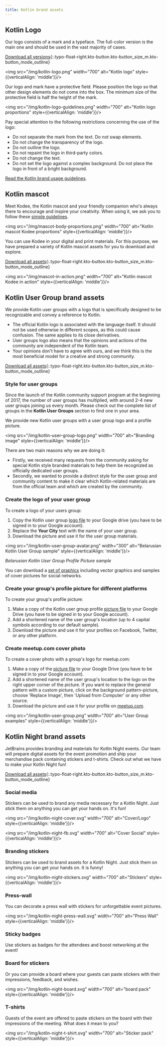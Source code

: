 ```yaml
---
title: Kotlin brand assets
---
```



## Kotlin Logo

Our logo consists of a mark and a typeface. 
The full-color version is the main one and should be used in the vast majority of cases.

[Download all versions](https://resources.jetbrains.com/storage/products/kotlin/docs/kotlin_logos.zip){:.typo-float-right.kto-button.kto-button_size_m.kto-button_mode_outline}

<img src="/img/kotlin-logo.png" width="700" alt="Kotlin logo" style={{verticalAlign: 'middle'}}/>

Our logo and mark have a protective field. Please position the logo so that other design elements do not come into the box.
The minimum size of the protective field is half the height of the mark.

<img src="/img/kotlin-logo-guidelines.png" width="700" alt="Kotlin logo proportions" style={{verticalAlign: 'middle'}}/>

Pay special attention to the following restrictions concerning the use of the logo:

* Do not separate the mark from the text. Do not swap elements.
* Do not change the transparency of the logo.
* Do not outline the logo.
* Do not repaint the logo in third-party colors.
* Do not change the text.
* Do not set the logo against a complex background. Do not place the logo in front of a bright background.

[Read the Kotlin brand usage guidelines](https://kotlinfoundation.org/guidelines/).

## Kotlin mascot

Meet Kodee, the Kotlin mascot and your friendly companion who's always there to encourage and inspire your creativity.
When using it, we ask you to follow these [simple guidelines](https://resources.jetbrains.com/storage/products/kotlin/docs/Kotlin_Mascot_Guidelines.pdf).

<img src="/img/mascot-body-proportions.png" width="700" alt="Kotlin mascot Kodee proportions" style={{verticalAlign: 'middle'}}/>

You can use Kodee in your digital and print materials. For this purpose, we have prepared a variety of 
Kotlin mascot assets for you to download and explore.

[Download all assets](https://resources.jetbrains.com/storage/products/kotlin/docs/kotlin_mascot_2.zip){:.typo-float-right.kto-button.kto-button_size_m.kto-button_mode_outline}

<img src="/img/mascot-in-action.png" width="700" alt="Kotlin mascot Kodee in action" style={{verticalAlign: 'middle'}}/>

## Kotlin User Group brand assets

We provide Kotlin user groups with a logo that is specifically designed to be recognizable and convey a reference to Kotlin.

* The official Kotlin logo is associated with the language itself. It should not be used otherwise in different scopes, 
   as this could cause confusion. The same applies to its close derivatives.
* User groups logo also means that the opinions and actions of the community are independent of the Kotlin team.
* Your opinions don't have to agree with ours, and we think this is the most beneficial model for a creative and strong community.

[Download all assets](https://drive.google.com/drive/folders/0B3Zi34svOj1RZ2sxZExhblRJc1k){:.typo-float-right.kto-button.kto-button_size_m.kto-button_mode_outline}

### Style for user groups

Since the launch of the Kotlin community support program at the beginning of 2017, the number of user groups has multiplied,
with around 2–4 new user groups joining us every month. Please check out the complete list of groups in 
the **Kotlin User Groups** section to find one in your area.

We provide new Kotlin user groups with a user group logo and a profile picture.

<img src="/img/kotlin-user-group-logo.png" width="700" alt="Branding image" style={{verticalAlign: 'middle'}}/>

There are two main reasons why we are doing it:

* Firstly, we received many requests from the community asking for special Kotlin style branded materials 
   to help them be recognized as officially dedicated user groups.
* Secondly, we wanted to provide a distinct style for the user group and community content to make it clear 
   which Kotlin-related materials are from the official team and which are created by the community.

### Create the logo of your user group

To create a logo of your users group:
1. Copy the Kotlin user group [logo file](https://docs.google.com/drawings/d/1IcJp8Z2jAwEliXrHB-l9RNK_2LrqGTkNuPPtjrW1iIU/edit) to your Google drive (you have to be signed in to your Google account).
2. Replace the **Your City** text with the name of your user group.
3. Download the picture and use it for the user group materials.

<img src="/img/kotlin-user-group-avatar.png" width="300" alt="Belarusian Kotlin User Group sample" style={{verticalAlign: 'middle'}}/>

*Belarusian Kotlin User Group Profile Picture sample*

You can download a [set of graphics](https://drive.google.com/drive/folders/0B3Zi34svOj1RZ2sxZExhblRJc1k) including vector graphics and samples of cover pictures for social networks.

### Create your group's profile picture for different platforms

To create your group's profile picture:
1. Make a copy of the Kotlin user group profile [picture file](https://docs.google.com/drawings/d/1buhwccmllb7wFS0OIAub0WC4DIuSHRiDpjEQhB4tkPs/edit) to your Google Drive (you have to be signed in to your Google account).
2. Add a shortened name of the user group's location (up to 4 capital symbols according to our default sample).
3. Download the picture and use it for your profiles on Facebook, Twitter, or any other platform.

### Create meetup.com cover photo

To create a cover photo with a group's logo for meetup.com:
1. Make a copy of the [picture file](https://drive.google.com/file/d/1g_0Plf_do6vrXvy1R-Hx430vfV2CPVKN/view) to your Google
   Drive (you have to be signed in to your Google account).
2. Add a shortened name of the user group's location to the logo on the right upper corner of the picture. 
   If you want to replace the general pattern with a custom picture, click on
   the background pattern-picture, choose 'Replace Image', then 'Upload from Computer' or any other source.
3. Download the picture and use it for your profile on [meetup.com](https://meetup.com).

<img src="/img/kotlin-user-group.png" width="700" alt="User Group examples" style={{verticalAlign: 'middle'}}/>

## Kotlin Night brand assets

JetBrains provides branding and materials for Kotlin Night events. 
Our team will prepare digital assets for the event promotion and ship your merchandise pack containing stickers and t-shirts. 
Check out what we have to make your Kotlin Night fun!

[Download all assets](https://drive.google.com/drive/folders/1wTJ-PiO6VvbY6XdACGLsWZ_N8KHI0Nvr){:.typo-float-right.kto-button.kto-button_size_m.kto-button_mode_outline}

### Social media

Stickers can be used to brand any media necessary for a Kotlin Night. Just stick them on anything you can get your hands on. 
It's fun!

<img src="/img/kotlin-night-cover.svg" width="700" alt="Cover/Logo" style={{verticalAlign: 'middle'}}/>

<img src="/img/kotlin-night-fb.svg" width="700" alt="Cover Social" style={{verticalAlign: 'middle'}}/>

### Branding stickers

Stickers can be used to brand assets for a Kotlin Night. Just stick them on anything you can get your hands on. 
It is funny!

<img src="/img/kotlin-night-stickers.svg" width="700" alt="Stickers" style={{verticalAlign: 'middle'}}/>

<!-- <img src="/img/kotlin-night-stickers-usage.svg" width="700" alt="Stickers usage" style={{verticalAlign: 'middle'}}/> -->

### Press-wall

You can decorate a press wall with stickers for unforgettable event pictures.

<img src="/img/kotlin-night-press-wall.svg" width="700" alt="Press Wall" style={{verticalAlign: 'middle'}}/>

### Sticky badges

Use stickers as badges for the attendees and boost networking at the event!

### Board for stickers

Or you can provide a board where your guests can paste stickers with their impressions, feedback, and wishes.

<img src="/img/kotlin-night-board.svg" width="700" alt="board pack" style={{verticalAlign: 'middle'}}/>

### T-shirts

Guests of the event are offered to paste stickers on the board with their impressions of the meeting. 
What does it mean to you?

<img src="/img/kotlin-night-t-shirt.svg" width="700" alt="Sticker pack" style={{verticalAlign: 'middle'}}/>
